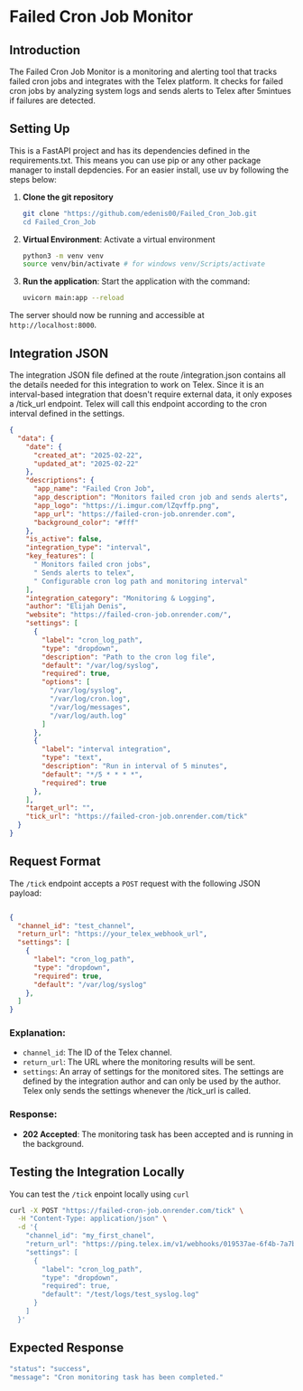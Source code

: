 # Failed Cron Job Monitor

## Introduction

The Failed Cron Job Monitor is a monitoring and alerting tool that tracks failed cron jobs and integrates with the Telex platform. It checks for failed cron jobs by analyzing system logs and sends alerts to Telex after 5mintues if failures are detected.

## Setting Up

This is a FastAPI project and has its dependencies defined in the requirements.txt. This means you can use pip or any other package manager to install depdencies. For an easier install, use uv by following the steps below:

1. **Clone the git repository**
    ```bash
    git clone "https://github.com/edenis00/Failed_Cron_Job.git
    cd Failed_Cron_Job
    ```

2. **Virtual Environment**: Activate a virtual environment
    ```bash
    python3 -m venv venv
    source venv/bin/activate # for windows venv/Scripts/activate
    ```

3. **Run the application**: Start the application with the command:
    ```bash
    uvicorn main:app --reload
    ```


The server should now be running and accessible at `http://localhost:8000`.

## Integration JSON

The integration JSON file defined at the route /integration.json contains all the details needed for this integration to work on Telex. Since it is an interval-based integration that doesn't require external data, it only exposes a /tick_url endpoint. Telex will call this endpoint according to the cron interval defined in the settings.

```json
{
  "data": {
    "date": {
      "created_at": "2025-02-22",
      "updated_at": "2025-02-22"
    },
    "descriptions": {
      "app_name": "Failed Cron Job",
      "app_description": "Monitors failed cron job and sends alerts",
      "app_logo": "https://i.imgur.com/lZqvffp.png",
      "app_url": "https://failed-cron-job.onrender.com",
      "background_color": "#fff"
    },
    "is_active": false,
    "integration_type": "interval",
    "key_features": [
      " Monitors failed cron jobs",
      " Sends alerts to telex",
      " Configurable cron log path and monitoring interval"
    ],
    "integration_category": "Monitoring & Logging",
    "author": "Elijah Denis",
    "website": "https://failed-cron-job.onrender.com/",
    "settings": [
      {
        "label": "cron_log_path",
        "type": "dropdown",
        "description": "Path to the cron log file",
        "default": "/var/log/syslog",
        "required": true,
        "options": [
          "/var/log/syslog",
          "/var/log/cron.log",
          "/var/log/messages",
          "/var/log/auth.log"
        ]
      },
      {
        "label": "interval integration",
        "type": "text",
        "description": "Run in interval of 5 minutes",
        "default": "*/5 * * * *",
        "required": true
      },
    ],
    "target_url": "",
    "tick_url": "https://failed-cron-job.onrender.com/tick"
  }
}
```

## Request Format

The `/tick` endpoint accepts a `POST` request with the following JSON payload:

```json

{
  "channel_id": "test_channel",
  "return_url": "https://your_telex_webhook_url",
  "settings": [
    {
      "label": "cron_log_path",
      "type": "dropdown",
      "required": true,
      "default": "/var/log/syslog"
    },
  ]
}

```

### Explanation:

- `channel_id`: The ID of the Telex channel.
- `return_url`: The URL where the monitoring results will be sent.
- `settings`: An array of settings for the monitored sites. The settings are defined by the integration author and can only be used by the author. Telex only sends the settings whenever the /tick_url is called.


### Response:

- **202 Accepted**: The monitoring task has been accepted and is running in the background.

## Testing the Integration Locally

You can test the `/tick` enpoint locally using `curl`

```bash
curl -X POST "https://failed-cron-job.onrender.com/tick" \
  -H "Content-Type: application/json" \
  -d '{
    "channel_id": "my_first_chanel", 
    "return_url": "https://ping.telex.im/v1/webhooks/019537ae-6f4b-7a7b-94b6-011175b27f96", 
    "settings": [
      {
        "label": "cron_log_path",
        "type": "dropdown",
        "required": true,
        "default": "/test/logs/test_syslog.log"
      }
    ]
  }'

```

## Expected Response

```bash
"status": "success",
"message": "Cron monitoring task has been completed."
```
